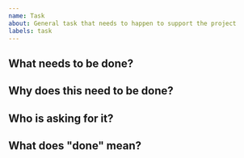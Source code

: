 ```yaml
---
name: Task
about: General task that needs to happen to support the project
labels: task
---
```


## What needs to be done?

## Why does this need to be done?

## Who is asking for it?

## What does "done" mean?

